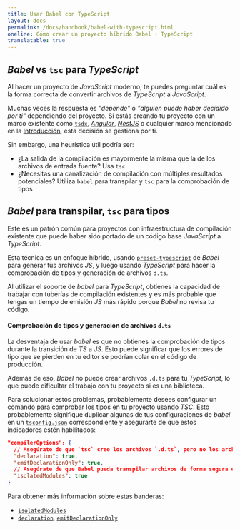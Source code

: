 ```yaml
---
title: Usar Babel con TypeScript
layout: docs
permalink: /docs/handbook/babel-with-typescript.html
oneline: Cómo crear un proyecto híbrido Babel + TypeScript
translatable: true
---
```


## *Babel* vs `tsc` para *TypeScript*

Al hacer un proyecto de *JavaScript* moderno, te puedes preguntar cuál es la forma correcta de convertir archivos de *TypeScript* a *JavaScript*.

Muchas veces la respuesta es *"depende"* o *"alguien puede haber decidido por ti"* dependiendo del proyecto. Si estás creando tu proyecto con un marco existente como [`tsdx`](https://tsdx.io), [*Angular*](https://angular.io/), [*NestJS*](https://nestjs.com/ ) o cualquier marco mencionado en la [Introducción](/docs/home), esta decisión se gestiona por ti.

Sin embargo, una heurística útil podría ser:

- ¿La salida de la compilación es mayormente la misma que la de los archivos de entrada fuente? Usa `tsc`
- ¿Necesitas una canalización de compilación con múltiples resultados potenciales? Utiliza `babel` para transpilar y `tsc` para la comprobación de tipos

## *Babel* para transpilar, `tsc` para tipos

Este es un patrón común para proyectos con infraestructura de compilación existente que puede haber sido portado de un código base *JavaScript* a *TypeScript*.

Esta técnica es un enfoque híbrido, usando [`preset-typescript`](https://babeljs.io/docs/en/babel-preset-typescript) de *Babel* para generar tus archivos *JS*, y luego usando *TypeScript* para hacer la comprobación de tipos y generación de archivos `d.ts`.

Al utilizar el soporte de *babel* para *TypeScript*, obtienes la capacidad de trabajar con tuberías de compilación existentes y es más probable que tengas un tiempo de emisión *JS* más rápido porque *Babel* no revisa tu código.

#### Comprobación de tipos y generación de archivos `d.ts`

La desventaja de usar *babel* es que no obtienes la comprobación de tipos durante la transición de *TS* a *JS*. Esto puede significar que los errores de tipo que se pierden en tu editor se podrían colar en el código de producción.

Además de eso, *Babel* no puede crear archivos `.d.ts` para tu *TypeScript*, lo que puede dificultar el trabajo con tu proyecto si es una biblioteca.

Para solucionar estos problemas, probablemente desees configurar un comando para comprobar los tipos en tu proyecto usando *TSC*. Esto probablemente signifique duplicar algunas de tus configuraciones de *babel* en un [`tsconfig.json`](/tsconfig) correspondiente y asegurarte de que estos indicadores estén habilitados:

```json tsconfig
"compilerOptions": {
  // Asegúrate de que `tsc` cree los archivos `.d.ts`, pero no los archivos `.js`
  "declaration": true,
  "emitDeclarationOnly": true,
  // Asegúrate de que Babel pueda transpilar archivos de forma segura en el proyecto de TypeScript
  "isolatedModules": true
}
```

Para obtener más información sobre estas banderas:

- [`isolatedModules`](/tsconfig#isolatedModules)
- [`declaration`](/tsconfig#declaration), [`emitDeclarationOnly`](/tsconfig#emitDeclarationOnly)
